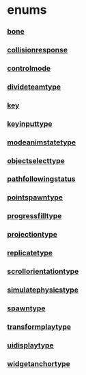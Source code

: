 # enums
### [**bone**](bone.md)
### [**collisionresponse**](collisionresponse.md)
### [**controlmode**](controlmode.md)
### [**divideteamtype**](divideteamtype.md)
### [**key**](key.md)
### [**keyinputtype**](keyinputtype.md)
### [**modeanimstatetype**](modeanimstatetype.md)
### [**objectselecttype**](objectselecttype.md)
### [**pathfollowingstatus**](pathfollowingstatus.md)
### [**pointspawntype**](pointspawntype.md)
### [**progressfilltype**](progressfilltype.md)
### [**projectiontype**](projectiontype.md)
### [**replicatetype**](replicatetype.md)
### [**scrollorientationtype**](scrollorientationtype.md)
### [**simulatephysicstype**](simulatephysicstype.md)
### [**spawntype**](spawntype.md)
### [**transformplaytype**](transformplaytype.md)
### [**uidisplaytype**](uidisplaytype.md)
### [**widgetanchortype**](widgetanchortype.md)
